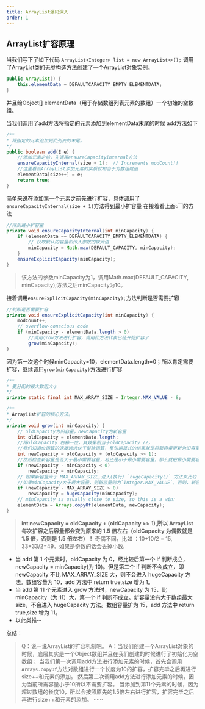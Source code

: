 ```yaml
---
title: ArrayList源码深入
order: 1
---
```


## ArrayList扩容原理
当我们写下了如下代码
`ArrayList<Integer> list = new ArrayList<>();`
调用了ArrayList类的无参构造方法创建了一个ArrayList对象实例。
```java
public ArrayList() {
    this.elementData = DEFAULTCAPACITY_EMPTY_ELEMENTDATA;
}
```
并且给Object[] elementData（用于存储数组列表元素的数组）一个初始的空数组。

当我们调用了add方法将指定的元素添加到elementData末尾的时候
add方法如下
```java
/**
* 将指定的元素追加到此列表的末尾。
*/
public boolean add(E e) {
    //添加元素之前，先调用ensureCapacityInternal方法
    ensureCapacityInternal(size + 1);  // Increments modCount!!
	//这里看到ArrayList添加元素的实质就相当于为数组赋值
	elementData[size++] = e;
	return true;
}
```
简单来说在添加第一个元素之前先进行扩容，具体调用了
`ensureCapacityInternal(size + 1)`方法得到最小扩容量
在接着看上面👆🏻的方法
```java
//得到最小扩容量
private void ensureCapacityInternal(int minCapacity) {
    if (elementData == DEFAULTCAPACITY_EMPTY_ELEMENTDATA) {
    	// 获取默认的容量和传入参数的较大值
    	minCapacity = Math.max(DEFAULT_CAPACITY, minCapacity);
	}
	ensureExplicitCapacity(minCapacity);
}

```
> 该方法的参数minCapacity为1，调用Math.max(DEFAULT_CAPACITY, minCapacity);方法之后minCapacity为10。

接着调用`ensureExplicitCapacity(minCapacity);`方法判断是否需要扩容
```java
//判断是否需要扩容
private void ensureExplicitCapacity(int minCapacity) {
    modCount++;
	// overflow-conscious code
	if (minCapacity - elementData.length > 0)
    	//调用grow方法进行扩容，调用此方法代表已经开始扩容了
    	grow(minCapacity);
}

```
因为第一次这个时候minCapacity=10，elementData.length=0；所以肯定需要扩容，继续调用`grow(minCapacity)`方法进行扩容
```java
/**
* 要分配的最大数组大小
*/
private static final int MAX_ARRAY_SIZE = Integer.MAX_VALUE - 8;

/**
* ArrayList扩容的核心方法。
*/
private void grow(int minCapacity) {
    // oldCapacity为旧容量，newCapacity为新容量
    int oldCapacity = elementData.length;
	//将oldCapacity 右移一位，其效果相当于oldCapacity /2，
	//我们知道位运算的速度远远快于整除运算，整句运算式的结果就是将新容量更新为旧容量的1.5倍，
	int newCapacity = oldCapacity + (oldCapacity >> 1);
	//然后检查新容量是否大于最小需要容量，若还是小于最小需要容量，那么就把最小需要容量当作数组的新容量，
	if (newCapacity - minCapacity < 0)
    	newCapacity = minCapacity;
	// 如果新容量大于 MAX_ARRAY_SIZE,进入(执行) `hugeCapacity()` 方法来比较 minCapacity 和 MAX_ARRAY_SIZE，
	//如果minCapacity大于最大容量，则新容量则为`Integer.MAX_VALUE`，否则，新容量大小则为 MAX_ARRAY_SIZE 即为 `Integer.MAX_VALUE - 8`。
	if (newCapacity - MAX_ARRAY_SIZE > 0)
    	newCapacity = hugeCapacity(minCapacity);
	// minCapacity is usually close to size, so this is a win:
	elementData = Arrays.copyOf(elementData, newCapacity);
}

```
> **int newCapacity = oldCapacity + (oldCapacity >> 1),所以 ArrayList 每次扩容之后容量都会变为原来的 1.5 倍左右（oldCapacity 为偶数就是 1.5 倍，否则是 1.5 倍左右）！** 奇偶不同，比如 ：10+10/2 = 15, 33+33/2=49。如果是奇数的话会丢掉小数.

- 当 add 第 1 个元素时，oldCapacity 为 0，经比较后第一个 if 判断成立，newCapacity = minCapacity(为 10)。但是第二个 if 判断不会成立，即 newCapacity 不比 MAX_ARRAY_SIZE 大，则不会进入 hugeCapacity 方法。数组容量为 10，add 方法中 return true,size 增为 1。
- 当 add 第 11 个元素进入 grow 方法时，newCapacity 为 15，比 minCapacity（为 11）大，第一个 if 判断不成立。新容量没有大于数组最大 size，不会进入 hugeCapacity 方法。数组容量扩为 15，add 方法中 return true,size 增为 11。
- 以此类推···

总结：
> Q：说一说ArrayList的扩容机制吧。
> A：当我们创建一个ArrayList对象的时候，底层其实是一个Object数组并且在我们创建的时候进行了初始化为空数组；
> 当我们第一次调用add方法进行添加元素的时候，首先会调用`Arrays.copyOf`方法对数组进行一个长度为10的扩容，扩容完毕之后再进行size++和元素的添加。
> 然后第二次调用add方法进行添加元素的时候，因为当前所需容量小于10所以不需要扩容。
> 当添加到第11个元素的时候，因为超过数组的长度10，所以会按照原先的1.5倍左右进行扩容，扩容完毕之后再进行size++和元素的添加。
> ······

